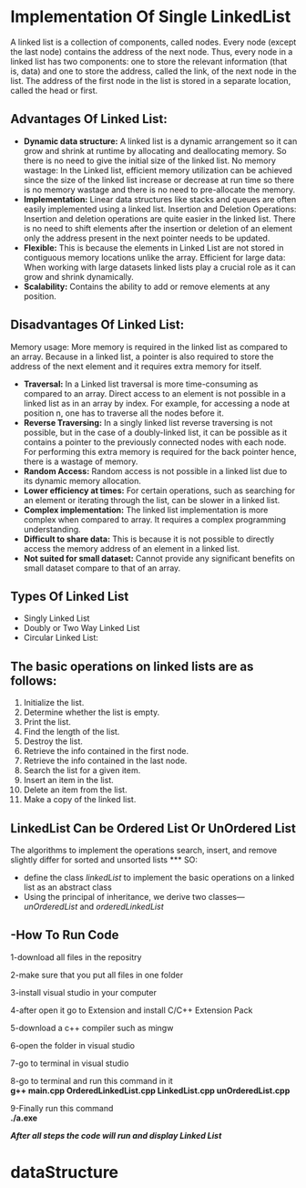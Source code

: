 ﻿# Implementation Of Single LinkedList
 A linked list is a collection of components, called nodes. Every node (except the last node)
contains the address of the next node. Thus, every node in a linked list has two components:
one to store the relevant information (that is, data) and one to store the address, called the
link, of the next node in the list. The address of the first node in the list is stored in a separate
location, called the head or first.

## Advantages Of Linked List:
- **Dynamic data structure:** A linked list is a dynamic arrangement so it can grow and shrink at runtime by allocating and deallocating memory. So there is no need to give the initial size of the linked list.
No memory wastage: In the Linked list, efficient memory utilization can be achieved since the size of the linked list increase or decrease at run time so there is no memory wastage and there is no need to pre-allocate the memory.
- **Implementation:** Linear data structures like stacks and queues are often easily implemented using a linked list.
Insertion and Deletion Operations: Insertion and deletion operations are quite easier in the linked list. There is no need to shift elements after the insertion or deletion of an element only the address present in the next pointer needs to be updated. 
- **Flexible:** This is because the elements in Linked List  are not stored in contiguous memory locations unlike the array.
Efficient for large data: When working with large datasets linked lists play a crucial role as it can grow and shrink dynamically.
- **Scalability:** Contains the ability to add or remove elements at any position.

## Disadvantages Of Linked List:
Memory usage: More memory is required in the linked list as compared to an array. Because in a linked list, a pointer is also required to store the address of the next element and it requires extra memory for itself.
- **Traversal:** In a Linked list traversal is more time-consuming as compared to an array. Direct access to an element is not possible in a linked list as in an array by index. For example, for accessing a node at position n, one has to traverse all the nodes before it.
- **Reverse Traversing:** In a singly linked list reverse traversing is not possible, but in the case of a doubly-linked list, it can be possible as it contains a pointer to the previously connected nodes with each node. For performing this extra memory is required for the back pointer hence, there is a wastage of memory.
- **Random Access:** Random access is not possible in a linked list due to its dynamic memory allocation.
- **Lower efficiency at times:** For certain operations, such as searching for an element or iterating through the list, can be slower in a linked list.
- **Complex implementation:**  The linked list implementation is more complex when compared to array. It requires a complex programming understanding.
- **Difficult to share data:** This is because it is not possible to directly access the memory address of an element in a linked list.
- **Not suited for small dataset:** Cannot provide any significant benefits on small dataset compare to that of an array.
 ## Types Of Linked List
   - Singly Linked List
   - Doubly or Two Way Linked List  
   - Circular Linked List:
   
## The basic operations on linked lists are as follows:
1. Initialize the list.
2. Determine whether the list is empty.
3. Print the list.
4. Find the length of the list.
5. Destroy the list.
6. Retrieve the info contained in the first node.
7. Retrieve the info contained in the last node.
8. Search the list for a given item.
9. Insert an item in the list.
10. Delete an item from the list.
11. Make a copy of the linked list.

## LinkedList Can be Ordered List Or UnOrdered List 
 The algorithms to implement the operations search, insert, and remove slightly differ for sorted and unsorted lists
 *** SO: 
  - define the class *linkedList* to implement the basic operations on a
  linked list as an abstract class
  - Using the principal of inheritance, we derive two classes—
  *unOrderedList* and *orderedLinkedList*

 ## -How To Run Code  
    
   1-download all files in the repositry   
   
   2-make sure that you put all files in one folder  
   
   3-install visual studio in your computer     
   
   4-after open it go to Extension and install C/C++ Extension Pack   
   
   5-download a c++ compiler such as mingw   
   
   6-open the folder in visual studio  
   
   7-go to terminal in visual studio  
   
   8-go to terminal and run this command in it    
      **g++ main.cpp OrderedLinkedList.cpp LinkedList.cpp  unOrderedList.cpp**     
      
   9-Finally run this command   
        **./a.exe**    
        
   ***After all steps the code will run and display Linked List*** 
# dataStructure
